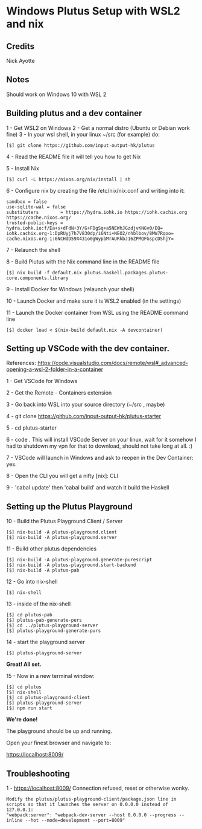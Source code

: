# Windows Plutus Setup with WSL2 and nix

## Credits
Nick Ayotte

## Notes

Should work on Windows 10 with WSL 2

## Building plutus and a dev container

1 - Get WSL2 on Windows
2 - Get a normal distro (Ubuntu or Debian work fine)
3 - In your wsl shell, in your linux ~/src (for example) do:

    [$] git clone https://github.com/input-output-hk/plutus

4 - Read the README file it will tell you how to get Nix

5 - Install Nix

    [$] curl -L https://nixos.org/nix/install | sh

6 - Configure nix by creating the file /etc/nix/nix.conf and writing into it:

    sandbox = false
    use-sqlite-wal = false
    substituters        = https://hydra.iohk.io https://iohk.cachix.org https://cache.nixos.org/
    trusted-public-keys = hydra.iohk.io:f/Ea+s+dFdN+3Y/G+FDgSq+a5NEWhJGzdjvKNGv0/EQ= iohk.cachix.org-1:DpRUyj7h7V830dp/i6Nti+NEO2/nhblbov/8MW7Rqoo= cache.nixos.org-1:6NCHdD59X431o0gWypbMrAURkbJ16ZPMQFGspcDShjY=

7 - Relaunch the shell

8 - Build Plutus with the Nix command line in the README file

    [$] nix build -f default.nix plutus.haskell.packages.plutus-core.components.library

9 - Install Docker for Windows (relaunch your shell)

10 - Launch Docker and make sure it is WSL2 enabled (in the settings)

11 - Launch the Docker container from WSL using the README command line

    [$] docker load < $(nix-build default.nix -A devcontainer)

## Setting up VSCode with the dev container.

References:
https://code.visualstudio.com/docs/remote/wsl#_advanced-opening-a-wsl-2-folder-in-a-container

1 - Get VSCode for Windows

2 - Get the Remote - Containers extension

3 - Go back into WSL into your source directory (~/src , maybe)

4 - git clone https://github.com/input-output-hk/plutus-starter

5 - cd plutus-starter

6 - code .
    This will install VSCode Server on your linux, wait for it
    somehow I had to shutdown my vpn for that to download, should
    not take long at all. :)

7 - VSCode will launch in Windows and ask to reopen in the Dev Container: yes.

8 - Open the CLI you will get a nifty [nix]: CLI

9 - 'cabal update' then 'cabal build' and watch it build the Haskell


## Setting up the Plutus Playground

10 - Build the Plutus Playground Client / Server

    [$] nix-build -A plutus-playground.client
    [$] nix-build -A plutus-playground.server

11 - Build other plutus dependencies

    [$] nix-build -A plutus-playground.generate-purescript
    [$] nix-build -A plutus-playground.start-backend
    [$] nix-build -A plutus-pab

12 - Go into nix-shell

    [$] nix-shell

13 - inside of the nix-shell

    [$] cd plutus-pab
    [$] plutus-pab-generate-purs
    [$] cd ../plutus-playground-server
    [$] plutus-playground-generate-purs

14 - start the playground server

    [$] plutus-playground-server


**Great! All set.**


15 - Now in a new terminal window:

    [$] cd plutus
    [$] nix-shell
    [$] cd plutus-playground-client
    [$] plutus-playground-server
    [$] npm run start

**We're done!**

The playground should be up and running.

Open your finest browser and navigate to:

[https://localhost:8009/](https://localhost:8009/)

## Troubleshooting

1 - [https://localhost:8009/](https://localhost:8009/) Connection refused, reset or otherwise wonky.

    Modify the plutus/plutus-playground-client/package.json line in scripts so that it launches the server on 0.0.0.0 instead of 127.0.0.1:
	"webpack:server": "webpack-dev-server --host 0.0.0.0 --progress --inline --hot --mode=development --port=8009"


